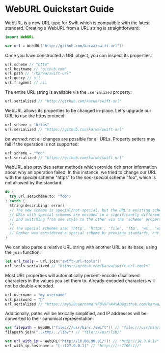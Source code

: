 # WebURL Quickstart Guide

WebURL is a new URL type for Swift which is compatible with the latest standard.
Creating a WebURL from a URL string is straightforward:

```swift
import WebURL

var url = WebURL("http://github.com/karwa/swift-url")!
```

Once you have constructed a URL object, you can inspect its properties:

```swift
url.scheme // "http"
url.hostname // "github.com"
url.path // "/karwa/swift-url"
url.query // nil
url.fragment // nil
```

The entire URL string is available via the `.serialized` property:

```swift
url.serialized // "http://github.com/karwa/swift-url"
```

WebURL allows its properties to be changed in-place. Let's upgrade our URL to use the https protocol:

```swift
url.scheme = "https"
url.serialized // "https://github.com/karwa/swift-url"
```

_be warned_: not all changes are possible for all URLs. Property setters may fail if the operation is not supported:

```swift
url.scheme = "foo"
url.serialized // "https://github.com/karwa/swift-url"
```

WebURL also provides setter methods which provide rich error information about why an operation failed.
In this instance, we tried to change our URL with the _special_ scheme "https" to the _non-special_ scheme "foo", which is not allowed by the standard.

```swift
do {
  try url.setScheme(to: "foo")
} catch {
  String(describing: error)
  // The new scheme is special/not-special, but the URL's existing scheme is not-special/special.
  // URLs with special schemes are encoded in a significantly different way from those with non-special schemes,
  // and switching from one style to the other via the 'scheme' property is not supported.
  //
  // The special schemes are: 'http', 'https', 'file', 'ftp', 'ws', 'wss'.
  // Gopher was considered a special scheme by previous standards, but no longer is.
}
```

We can also parse a relative URL string with another URL as its base, using the `join` function:

```swift
let url_tools = url.join("swift-url-tools")!
url_tools.serialized // "https://github.com/karwa/swift-url-tools"
```

Most URL properties will automatically percent-encode disallowed characters in the values you set them to. Already-encoded characters will not be double-encoded.

```swift
url.username = "my username"
url.password = "🤫"
url.serialized // "https://my%20username:%F0%9F%A4%AB@github.com/karwa/swift-url"
```

Additionally, paths will be lexically simplified, and IP addresses will be converted to their canonical representation:

```swift
var filepath = WebURL("file:///usr/bin/./swift")! // "file:///usr/bin/swift"
filepath.join("../tmp/../lib/") // "file:///usr/lib/"

var url_with_ip = WebURL("http://10.00.00.01/")! // "http://10.0.0.1/"
url_with_ip.hostname = "[::127.0.0.1]" // "http://[::7f00:1]/"
```

